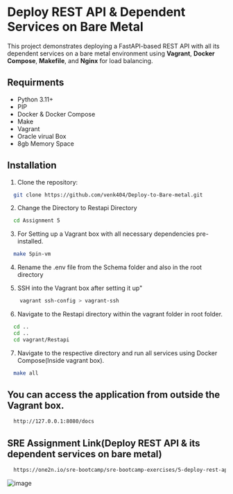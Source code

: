 # Deploy REST API & Dependent Services on Bare Metal

This project demonstrates deploying a FastAPI-based REST API with all its dependent services on a bare metal environment using **Vagrant**, **Docker Compose**, **Makefile**, and **Nginx** for load balancing.


## Requirments
- Python 3.11+
- PIP
- Docker & Docker Compose
- Make
- Vagrant
- Oracle virual Box
- 8gb Memory Space

## Installation
1) Clone the repository:

```bash
  git clone https://github.com/venk404/Deploy-to-Bare-metal.git
```

2) Change the Directory to Restapi Directory

```bash
  cd Assignment 5
```

3) For Setting up a Vagrant box with all necessary dependencies pre-installed.

```bash
  make Spin-vm
```

4) Rename the .env file from the Schema folder and also in the root directory

5) SSH into the Vagrant box after setting it up"
```bash
    vagrant ssh-config > vagrant-ssh
```
6) Navigate to the Restapi directory within the vagrant folder in root folder.
```bash
  cd ..
  cd ..
  cd vagrant/Restapi
```

7) Navigate to the respective directory and run all services using Docker Compose(Inside vagrant box).

```bash
  make all
```
## You can access the application from outside the Vagrant box.

```bash
  http://127.0.0.1:8080/docs
```



## SRE Assignment Link(Deploy REST API & its dependent services on bare metal)

```bash
  https://one2n.io/sre-bootcamp/sre-bootcamp-exercises/5-deploy-rest-api-its-dependent-services-on-bare-metal
```
![image](https://www.notion.so/image/https%3A%2F%2Fprod-files-secure.s3.us-west-2.amazonaws.com%2F9ce3a364-243d-4bf8-803e-331bbc517340%2F41791756-404b-4773-a7b2-f4767095d272%2Fvagrant-deployment.png?table=block&id=f93e1a64-1cf8-4fc6-beab-1ae82d71857c&cache=v2)
